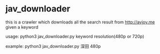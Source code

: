 # jav_downloader

this is a crawler which downloads all the search result from http://avjoy.me given a keyword

usage: python3 jav_downloader.py keyword resolution(480p or 720p)

example: python3 jav_downloader.py 深田 480p
